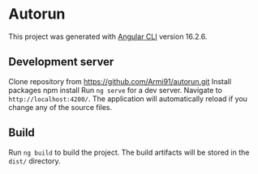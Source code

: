 # Autorun

This project was generated with [Angular CLI](https://github.com/angular/angular-cli) version 16.2.6.


## Development server

Clone repository from https://github.com/Armi91/autorun.git
Install packages npm install
Run `ng serve` for a dev server. Navigate to `http://localhost:4200/`. The application will automatically reload if you change any of the source files.


## Build

Run `ng build` to build the project. The build artifacts will be stored in the `dist/` directory.


